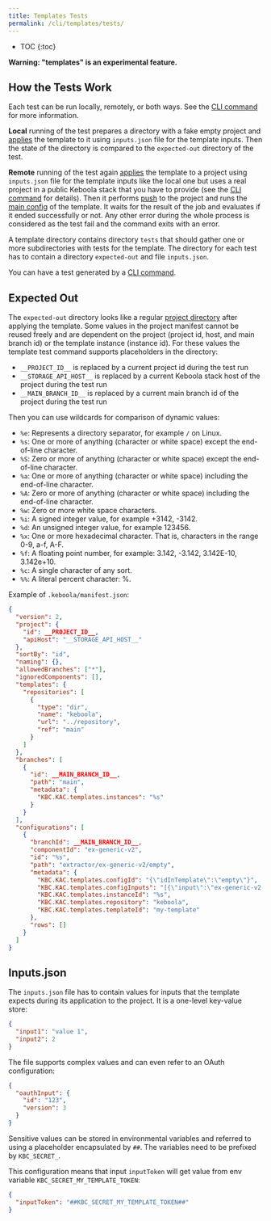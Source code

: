 ```yaml
---
title: Templates Tests
permalink: /cli/templates/tests/
---
```


* TOC
{:toc}

**Warning: "templates" is an experimental feature.**

## How the Tests Work

Each test can be run locally, remotely, or both ways. See the [CLI command](/cli/commands/template/test/run/) for more information.

**Local** running of the test prepares a directory with a fake empty project and [applies](/cli/commands/local/template/use/) 
the template to it using `inputs.json` file for the template inputs. Then the state of the directory is compared 
to the `expected-out` directory of the test.

**Remote** running of the test again [applies](/cli/commands/local/template/use/) the template to a project 
using `inputs.json` file for the template inputs like the local one but uses a real project in a public Keboola stack 
that you have to provide (see the [CLI command](/cli/commands/template/test/run/) for details). Then it performs 
[push](/cli/commands/sync/push/) to the project and runs the [main config](/cli/templates/structure/#manifest) of the template.
It waits for the result of the job and evaluates if it ended successfully or not. Any other error during the whole process
is considered as the test fail and the command exits with an error.

A template directory contains directory `tests` that should gather one or more subdirectories with tests for the template.
The directory for each test has to contain a directory `expected-out` and file `inputs.json`. 

You can have a test generated by a [CLI command](/cli/commands/template/test/create/). 

## Expected Out

The `expected-out` directory looks like a regular [project directory](/cli/structure/) after applying the template. 
Some values in the project manifest cannot be reused freely and are dependent on the project 
(project id, host, and main branch id) or the template instance (instance id). For these values the template test command
supports placeholders in the directory:

- `__PROJECT_ID__` is replaced by a current project id during the test run
- `__STORAGE_API_HOST__` is replaced by a current Keboola stack host of the project during the test run
- `__MAIN_BRANCH_ID__` is replaced by a current main branch id of the project during the test run

Then you can use wildcards for comparison of dynamic values:

- `%e`: Represents a directory separator, for example `/` on Linux.
- `%s`: One or more of anything (character or white space) except the end-of-line character.
- `%S`: Zero or more of anything (character or white space) except the end-of-line character.
- `%a`: One or more of anything (character or white space) including the end-of-line character.
- `%A`: Zero or more of anything (character or white space) including the end-of-line character.
- `%w`: Zero or more white space characters.
- `%i`: A signed integer value, for example +3142, -3142.
- `%d`: An unsigned integer value, for example 123456.
- `%x`: One or more hexadecimal character. That is, characters in the range 0-9, a-f, A-F.
- `%f`: A floating point number, for example: 3.142, -3.142, 3.142E-10, 3.142e+10.
- `%c`: A single character of any sort.
- `%%`: A literal percent character: %.

Example of `.keboola/manifest.json`:

```json
{
  "version": 2,
  "project": {
    "id": __PROJECT_ID__,
    "apiHost": "__STORAGE_API_HOST__"
  },
  "sortBy": "id",
  "naming": {},
  "allowedBranches": ["*"],
  "ignoredComponents": [],
  "templates": {
    "repositories": [
      {
        "type": "dir",
        "name": "keboola",
        "url": "../repository",
        "ref": "main"
      }
    ]
  },
  "branches": [
    {
      "id": __MAIN_BRANCH_ID__,
      "path": "main",
      "metadata": {
        "KBC.KAC.templates.instances": "%s"
      }
    }
  ],
  "configurations": [
    {
      "branchId": __MAIN_BRANCH_ID__,
      "componentId": "ex-generic-v2",
      "id": "%s",
      "path": "extractor/ex-generic-v2/empty",
      "metadata": {
        "KBC.KAC.templates.configId": "{\"idInTemplate\":\"empty\"}",
        "KBC.KAC.templates.configInputs": "[{\"input\":\"ex-generic-v2-oauth\",\"key\":\"authorization.oauth_api\"},{\"input\":\"ex-generic-v2-api-base-url\",\"key\":\"parameters.api.baseUrl\"}]",
        "KBC.KAC.templates.instanceId": "%s",
        "KBC.KAC.templates.repository": "keboola",
        "KBC.KAC.templates.templateId": "my-template"
      },
      "rows": []
    }
  ]
}

```

## Inputs.json

The `inputs.json` file has to contain values for inputs that the template expects during its application to the project.
It is a one-level key-value store:

```json
{
  "input1": "value 1",
  "input2": 2
}
```

The file supports complex values and can even refer to an OAuth configuration:

```json
{
  "oauthInput": {
    "id": "123",
    "version": 3
  }
}
```

Sensitive values can be stored in environmental variables and referred to using a placeholder encapsulated by `##`. 
The variables need to be prefixed by `KBC_SECRET_`. 

This configuration means that input `inputToken` will get value from env variable `KBC_SECRET_MY_TEMPLATE_TOKEN`:

```json
{
  "inputToken": "##KBC_SECRET_MY_TEMPLATE_TOKEN##"
}
```
